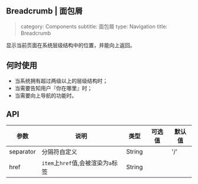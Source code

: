 Breadcrumb | 面包屑
---
> category: Components
  subtitle: 面包屑
  type: Navigation
  title: Breadcrumb

显示当前页面在系统层级结构中的位置，并能向上返回。

## 何时使用

- 当系统拥有超过两级以上的层级结构时；
- 当需要告知用户『你在哪里』时；
- 当需要向上导航的功能时。

## API

| 参数      | 说明                              | 类型              |  可选值 | 默认值 |
|-----------|-----------------------------------|-----------------|---------|--------|
| separator | 分隔符自定义                      | String            |         | '/'    |
| href      | `item`上`href`值,会被渲染为`a`标签 | String            |         |        |

<breadcrumb-demo></breadcrumb-demo>

<script>
import BreadcrumbDemo from 'abscomp/breadcrumb/demo'
export default {
  components: { BreadcrumbDemo }
}
</script>
